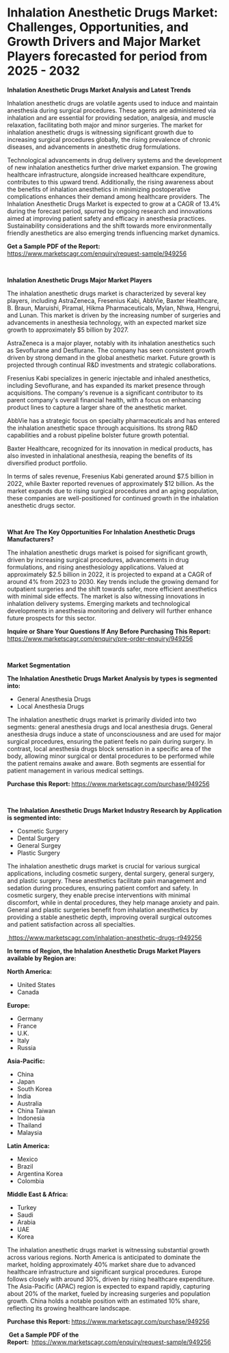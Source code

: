 <p><h1>Inhalation Anesthetic Drugs Market: Challenges, Opportunities, and Growth Drivers and Major Market Players forecasted for period from 2025 - 2032</h1></p><p><strong>Inhalation Anesthetic Drugs Market Analysis and Latest Trends</strong></p>
<p><p>Inhalation anesthetic drugs are volatile agents used to induce and maintain anesthesia during surgical procedures. These agents are administered via inhalation and are essential for providing sedation, analgesia, and muscle relaxation, facilitating both major and minor surgeries. The market for inhalation anesthetic drugs is witnessing significant growth due to increasing surgical procedures globally, the rising prevalence of chronic diseases, and advancements in anesthetic drug formulations.</p><p>Technological advancements in drug delivery systems and the development of new inhalation anesthetics further drive market expansion. The growing healthcare infrastructure, alongside increased healthcare expenditure, contributes to this upward trend. Additionally, the rising awareness about the benefits of inhalation anesthetics in minimizing postoperative complications enhances their demand among healthcare providers. The Inhalation Anesthetic Drugs Market is expected to grow at a CAGR of 13.4% during the forecast period, spurred by ongoing research and innovations aimed at improving patient safety and efficacy in anesthesia practices. Sustainability considerations and the shift towards more environmentally friendly anesthetics are also emerging trends influencing market dynamics.</p></p>
<p><strong>Get a Sample PDF of the Report:&nbsp;</strong> <a href="https://www.marketscagr.com/enquiry/request-sample/949256?utm_campaign=2756&utm_medium=2&utm_source=Github&utm_content=ia&utm_term=13042025&utm_id=inhalation-anesthetic-drugs">https://www.marketscagr.com/enquiry/request-sample/949256</a></p>
<p>&nbsp;</p>
<p><strong>Inhalation Anesthetic Drugs Major Market Players</strong></p>
<p><p>The inhalation anesthetic drugs market is characterized by several key players, including AstraZeneca, Fresenius Kabi, AbbVie, Baxter Healthcare, B. Braun, Maruishi, Piramal, Hikma Pharmaceuticals, Mylan, Nhwa, Hengrui, and Lunan. This market is driven by the increasing number of surgeries and advancements in anesthesia technology, with an expected market size growth to approximately $5 billion by 2027.</p><p>AstraZeneca is a major player, notably with its inhalation anesthetics such as Sevoflurane and Desflurane. The company has seen consistent growth driven by strong demand in the global anesthetic market. Future growth is projected through continual R&D investments and strategic collaborations.</p><p>Fresenius Kabi specializes in generic injectable and inhaled anesthetics, including Sevoflurane, and has expanded its market presence through acquisitions. The company's revenue is a significant contributor to its parent company's overall financial health, with a focus on enhancing product lines to capture a larger share of the anesthetic market.</p><p>AbbVie has a strategic focus on specialty pharmaceuticals and has entered the inhalation anesthetic space through acquisitions. Its strong R&D capabilities and a robust pipeline bolster future growth potential.</p><p>Baxter Healthcare, recognized for its innovation in medical products, has also invested in inhalational anesthesia, reaping the benefits of its diversified product portfolio. </p><p>In terms of sales revenue, Fresenius Kabi generated around $7.5 billion in 2022, while Baxter reported revenues of approximately $12 billion. As the market expands due to rising surgical procedures and an aging population, these companies are well-positioned for continued growth in the inhalation anesthetic drugs sector.</p></p>
<p>&nbsp;</p>
<p><strong>What Are The Key Opportunities For Inhalation Anesthetic Drugs Manufacturers?</strong></p>
<p><p>The inhalation anesthetic drugs market is poised for significant growth, driven by increasing surgical procedures, advancements in drug formulations, and rising anesthesiology applications. Valued at approximately $2.5 billion in 2022, it is projected to expand at a CAGR of around 4% from 2023 to 2030. Key trends include the growing demand for outpatient surgeries and the shift towards safer, more efficient anesthetics with minimal side effects. The market is also witnessing innovations in inhalation delivery systems. Emerging markets and technological developments in anesthesia monitoring and delivery will further enhance future prospects for this sector.</p></p>
<p><strong>Inquire or Share Your Questions If Any Before Purchasing This Report:</strong> <a href="https://www.marketscagr.com/enquiry/pre-order-enquiry/949256?utm_campaign=2756&utm_medium=2&utm_source=Github&utm_content=ia&utm_term=13042025&utm_id=inhalation-anesthetic-drugs">https://www.marketscagr.com/enquiry/pre-order-enquiry/949256</a></p>
<p>&nbsp;</p>
<p><strong>Market Segmentation</strong></p>
<p><strong>The Inhalation Anesthetic Drugs Market Analysis by types is segmented into:</strong></p>
<p><ul><li>General Anesthesia Drugs</li><li>Local Anesthesia Drugs</li></ul></p>
<p><p>The inhalation anesthetic drugs market is primarily divided into two segments: general anesthesia drugs and local anesthesia drugs. General anesthesia drugs induce a state of unconsciousness and are used for major surgical procedures, ensuring the patient feels no pain during surgery. In contrast, local anesthesia drugs block sensation in a specific area of the body, allowing minor surgical or dental procedures to be performed while the patient remains awake and aware. Both segments are essential for patient management in various medical settings.</p></p>
<p><strong>Purchase this Report:&nbsp;</strong><a href="https://www.marketscagr.com/purchase/949256?utm_campaign=2756&utm_medium=2&utm_source=Github&utm_content=ia&utm_term=13042025&utm_id=inhalation-anesthetic-drugs">https://www.marketscagr.com/purchase/949256</a></p>
<p>&nbsp;</p>
<p><strong>The Inhalation Anesthetic Drugs Market Industry Research by Application is segmented into:</strong></p>
<p><ul><li>Cosmetic Surgery</li><li>Dental Surgery</li><li>General Surgey</li><li>Plastic Surgery</li></ul></p>
<p><p>The inhalation anesthetic drugs market is crucial for various surgical applications, including cosmetic surgery, dental surgery, general surgery, and plastic surgery. These anesthetics facilitate pain management and sedation during procedures, ensuring patient comfort and safety. In cosmetic surgery, they enable precise interventions with minimal discomfort, while in dental procedures, they help manage anxiety and pain. General and plastic surgeries benefit from inhalation anesthetics by providing a stable anesthetic depth, improving overall surgical outcomes and patient satisfaction across all specialties.</p></p>
<p><a href="https://www.marketscagr.com/inhalation-anesthetic-drugs-r949256?utm_campaign=2756&utm_medium=2&utm_source=Github&utm_content=ia&utm_term=13042025&utm_id=inhalation-anesthetic-drugs">&nbsp;https://www.marketscagr.com/inhalation-anesthetic-drugs-r949256</a></p>
<p><strong>In terms of Region, the Inhalation Anesthetic Drugs Market Players available by Region are:</strong></p>
<p>
    <p> <strong> North America: </strong>
        <ul>
            <li>United States</li>
            <li>Canada</li>
        </ul>
        </p> 
    <p> <strong> Europe: </strong>
        <ul>
            <li>Germany</li>
            <li>France</li>
            <li>U.K.</li>
            <li>Italy</li>
            <li>Russia</li>
        </ul>
        </p> 
    <p> <strong> Asia-Pacific: </strong>
        <ul>
            <li>China</li>
            <li>Japan</li>
            <li>South Korea</li>
            <li>India</li>
            <li>Australia</li>
            <li>China Taiwan</li>
            <li>Indonesia</li>
            <li>Thailand</li>
            <li>Malaysia</li>
        </ul>
        </p> 
    <p> <strong> Latin America: </strong>
        <ul>
            <li>Mexico</li>
            <li>Brazil</li>
            <li>Argentina Korea</li>
            <li>Colombia</li>
        </ul>
        </p> 
    <p> <strong> Middle East & Africa: </strong>
        <ul>
            <li>Turkey</li>
            <li>Saudi</li>
            <li>Arabia</li>
            <li>UAE</li>
            <li>Korea</li>
        </ul>
    </p>
    </p>
<p><p>The inhalation anesthetic drugs market is witnessing substantial growth across various regions. North America is anticipated to dominate the market, holding approximately 40% market share due to advanced healthcare infrastructure and significant surgical procedures. Europe follows closely with around 30%, driven by rising healthcare expenditure. The Asia-Pacific (APAC) region is expected to expand rapidly, capturing about 20% of the market, fueled by increasing surgeries and population growth. China holds a notable position with an estimated 10% share, reflecting its growing healthcare landscape.</p></p>
<p><strong>Purchase this Report: </strong><a href="https://www.marketscagr.com/purchase/949256?utm_campaign=2756&utm_medium=2&utm_source=Github&utm_content=ia&utm_term=13042025&utm_id=inhalation-anesthetic-drugs">https://www.marketscagr.com/purchase/949256</a></p>
<p>&nbsp;<strong>Get a Sample PDF of the Report:&nbsp;&nbsp;</strong><a href="https://www.marketscagr.com/enquiry/request-sample/949256?utm_campaign=2756&utm_medium=2&utm_source=Github&utm_content=ia&utm_term=13042025&utm_id=inhalation-anesthetic-drugs">https://www.marketscagr.com/enquiry/request-sample/949256</a></p>
<p><strong></strong></p>
<p><p></p><p></p><p></p></p>